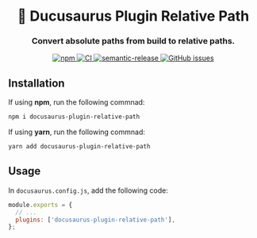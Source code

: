 <h1 align="center" style="border-bottom: none;">🦖 Ducusaurus Plugin Relative Path</h1>
<h3 align="center">Convert absolute paths from build to relative paths.</h3>

<p align="center">
  <a href="https://www.npmjs.com/package/docusaurus-plugin-relative-path">
    <img alt="npm" src="https://img.shields.io/npm/v/docusaurus-plugin-relative-path">
  </a>
  <a href="https://github.com/ohkimur/docusaurus-plugin-relative-path/actions/workflows/ci.yml">
    <img alt="CI" src="https://github.com/ohkimur/docusaurus-plugin-relative-path/actions/workflows/ci.yml/badge.svg">
  </a>
  <a href="https://github.com/semantic-release/semantic-release">
    <img alt="semantic-release" src="https://img.shields.io/badge/%20%20%F0%9F%93%A6%F0%9F%9A%80-semantic--release-e10079.svg">
  </a>
  <a href="https://github.com/ohkimur/docusaurus-plugin-relative-path/issues">
    <img alt="GitHub issues" src="https://img.shields.io/github/issues/ohkimur/docusaurus-plugin-relative-path">
  </a>
</p>

## Installation

If using **npm**, run the following commnad:

```sh
npm i docusaurus-plugin-relative-path
```

If using **yarn**, run the following commnad:

```sh
yarn add docusaurus-plugin-relative-path
```

## Usage

In `docusaurus.config.js`, add the following code:

```js
module.exports = {
  // ...
  plugins: ['docusaurus-plugin-relative-path'],
};
